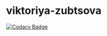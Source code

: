 # viktoriya-zubtsova

[![Codacy Badge](https://api.codacy.com/project/badge/Grade/e626cc1b606748518fc5381ec6efc865)](https://app.codacy.com/gh/WebHeroSchool/viktoriya-zubtsova?utm_source=github.com&utm_medium=referral&utm_content=WebHeroSchool/viktoriya-zubtsova&utm_campaign=Badge_Grade_Settings)